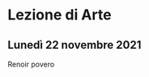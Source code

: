 # Lezione di Arte
## Lunedì 22 novembre 2021

Renoir povero
<!--stackedit_data:
eyJoaXN0b3J5IjpbLTMxODg4Nzk4NV19
-->